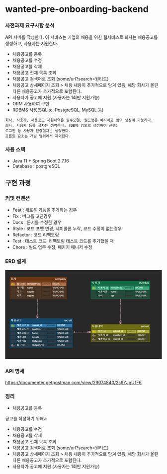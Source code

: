 # wanted-pre-onboarding-backend


### 사전과제 요구사항 분석

API 서버를 작성한다. 이 서비스는 기업의 채용을 위한 웹서비스로 회사는 채용공고를 생성하고, 사용자는 지원한다.

- 채용공고를 등록
- 채용공고를 수정
- 채용공고를 삭제
- 채용공고 전체 목록 조회
- 채용공고 검색어로 조회 (some/url?search=원티드)
- 채용공고 상세페이지 조회 > 채용 내용이 추가적으로 담겨 있음, 해당 회사가 올린 다른 채용공고가 추가적으로 포함된다.
- 사용자가 공고에 지원 (사용자는 1회만 지원가능)
- ORM 사용하여 구현
- RDBMS 사용(SQLite, PostgreSQL, MySQL 등)

`회사, 사용자, 채용공고 지원내역은 필수모델, 필드명은 예시이고 임의 생성이 가능하다.`  
`회사, 사용자 등록 절차는 생략한다. (DB에 임의로 생성하여 진행)`  
`로그인 등 사용자 인증절차는 생략한다.`  
`프론트 요소는 개발 범위에서 제외된다.`

### 사용 스택
- Java 11 + Spring Boot 2.7.16
- Database : postgreSQL


## 구현 과정

### 커밋 컨벤션

- Feat : 새로운 기능을 추가하는 경우
- Fix : 버그를 고친경우
- Docs : 문서를 수정한 경우
- Style : 코드 포맷 변경, 세미콜론 누락, 코드 수정이 없는경우
- Refactor : 코드 리펙토링
- Test : 테스트 코드. 리펙토링 테스트 코드를 추가했을 때
- Chore : 빌드 업무 수정, 패키지 매니저 수정

### ERD 설계
![ERD](file/image.png)


### API 명세

https://documenter.getpostman.com/view/29074840/2s9YJgU1F6

### 정리
- 채용공고를 등록  

공고를 작성하기 위해서 

- 채용공고를 수정
- 채용공고를 삭제
- 채용공고 전체 목록 조회
- 채용공고 검색어로 조회 (some/url?search=원티드)
- 채용공고 상세페이지 조회 > 채용 내용이 추가적으로 담겨 있음, 해당 회사가 올린 다른 채용공고가 추가적으로 포함된다.
- 사용자가 공고에 지원 (사용자는 1회만 지원가능)